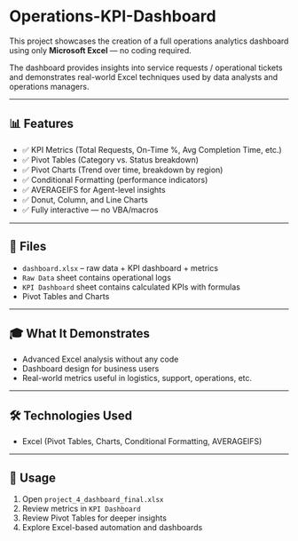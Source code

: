 # Operations-KPI-Dashboard
This project showcases the creation of a full operations analytics dashboard using only **Microsoft Excel** — no coding required.

The dashboard provides insights into service requests / operational tickets and demonstrates real-world Excel techniques used by data analysts and operations managers.

---

## 📊 Features

- ✅ KPI Metrics (Total Requests, On-Time %, Avg Completion Time, etc.)
- ✅ Pivot Tables (Category vs. Status breakdown)
- ✅ Pivot Charts (Trend over time, breakdown by region)
- ✅ Conditional Formatting (performance indicators)
- ✅ AVERAGEIFS for Agent-level insights
- ✅ Donut, Column, and Line Charts
- ✅ Fully interactive — no VBA/macros

---

## 📁 Files

- `dashboard.xlsx` – raw data + KPI dashboard + metrics
- `Raw Data` sheet contains operational logs
- `KPI Dashboard` sheet contains calculated KPIs with formulas
- Pivot Tables and Charts

---

## 🎓 What It Demonstrates

- Advanced Excel analysis without any code
- Dashboard design for business users
- Real-world metrics useful in logistics, support, operations, etc.

---

## 🛠 Technologies Used

- Excel (Pivot Tables, Charts, Conditional Formatting,  AVERAGEIFS)

---

## 📎 Usage

1. Open `project_4_dashboard_final.xlsx`
2. Review metrics in `KPI Dashboard`
3. Review Pivot Tables for deeper insights
4. Explore Excel-based automation and dashboards
